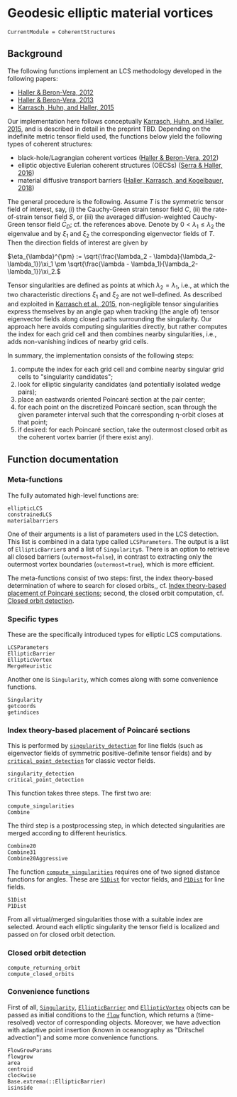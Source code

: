 # Geodesic elliptic material vortices

```@meta
CurrentModule = CoherentStructures
```

## Background

The following functions implement an LCS methodology developed in the following papers:

* [Haller & Beron-Vera, 2012](https://doi.org/10.1016/j.physd.2012.06.012)
* [Haller & Beron-Vera, 2013](https://doi.org/10.1017/jfm.2013.391)
* [Karrasch, Huhn, and Haller, 2015](https://doi.org/10.1098/rspa.2014.0639)

Our implementation here follows conceptually [Karrasch, Huhn, and Haller, 2015](https://doi.org/10.1098/rspa.2014.0639),
and is described in detail in the preprint TBD.
Depending on the indefinite metric tensor field used, the functions below yield
the following types of coherent structures:

* black-hole/Lagrangian coherent vortices ([Haller & Beron-Vera, 2012](https://doi.org/10.1017/jfm.2013.391))
* elliptic objective Eulerian coherent structures (OECSs) ([Serra & Haller, 2016](https://doi.org/10.1063/1.4951720))
* material diffusive transport barriers ([Haller, Karrasch, and Kogelbauer, 2018](https://doi.org/10.1073/pnas.1720177115))

The general procedure is the following. Assume $T$ is the symmetric tensor field
of interest, say, (i) the Cauchy-Green strain tensor field $C$, (ii) the
rate-of-strain tensor field $S$, or (iii) the averaged diffusion-weighted
Cauchy-Green tensor field $\bar{C}_D$; cf. the references above. Denote by
$0<\lambda_1\leq\lambda_2$ the eigenvalue and by $\xi_1$ and $\xi_2$ the
corresponding eigenvector fields of $T$. Then the direction fields of interest
are given by

$\eta_{\lambda}^{\pm} := \sqrt{\frac{\lambda_2 - \lambda}{\lambda_2-\lambda_1}}\xi_1 \pm \sqrt{\frac{\lambda - \lambda_1}{\lambda_2-\lambda_1}}\xi_2.$

Tensor singularities are defined as points at which $\lambda_2=\lambda_1$, i.e.,
at which the two characteristic directions $\xi_1$ and $\xi_2$ are not
well-defined. As described and exploited in
[Karrasch et al., 2015](https://doi.org/10.1098/rspa.2014.0639),
non-negligible tensor singularities express themselves by an angle gap when
tracking (the angle of) tensor eigenvector fields along closed paths surrounding
the singularity. Our approach here avoids computing singularities directly, but
rather computes the index for each grid cell and then combines nearby
singularities, i.e., adds non-vanishing indices of nearby grid cells.

In summary, the implementation consists of the following steps:

   1. compute the index for each grid cell and combine nearby singular grid cells
      to "singularity candidates";
   2. look for elliptic singularity candidates (and potentially isolated wedge
      pairs);
   3. place an eastwards oriented Poincaré section at the pair center;
   4. for each point on the discretized Poincaré section, scan through the given
      parameter interval such that the corresponding η-orbit closes at that point;
   5. if desired: for each Poincaré section, take the outermost closed orbit as
      the coherent vortex barrier (if there exist any).

## Function documentation

### Meta-functions

The fully automated high-level functions are:

```@docs
ellipticLCS
constrainedLCS
materialbarriers
```

One of their arguments is a list of parameters used in the LCS detection. This
list is combined in a data type called `LCSParameters`. The output is a list of
`EllipticBarrier`s and a list of `Singularity`s. There is an option to retrieve
all closed barriers (`outermost=false`), in contrast to extracting only the outermost
vortex boundaries (`outermost=true`), which is more efficient.

The meta-functions consist of two steps: first, the index
theory-based determination of where to search for closed orbits,, cf.
[Index theory-based placement of Poincaré sections](@ref); second, the
closed orbit computation, cf. [Closed orbit detection](@ref).

### Specific types

These are the specifically introduced types for elliptic LCS computations.

```@docs
LCSParameters
EllipticBarrier
EllipticVortex
MergeHeuristic
```

Another one is `Singularity`, which comes along with some convenience functions.

```@docs
Singularity
getcoords
getindices
```

### Index theory-based placement of Poincaré sections

This is performed by [`singularity_detection`](@ref) for line fields
(such as eigenvector fields of symmetric positive-definite tensor fields) and by
[`critical_point_detection`](@ref) for classic vector fields.

```@docs
singularity_detection
critical_point_detection
```

This function takes three steps. The first two are:

```@docs
compute_singularities
Combine
```

The third step is a postprocessing step, in which detected singularities are
merged according to different heuristics.

```@docs
Combine20
Combine31
Combine20Aggressive
```

The function [`compute_singularities`](@ref) requires one of two signed distance
functions for angles. These are [`S1Dist`](@ref) for vector fields, and
[`P1Dist`](@ref) for line fields.

```@docs
S1Dist
P1Dist
```

From all virtual/merged singularities those with a suitable index are selected.
Around each elliptic singularity the tensor field is localized and passed on for
closed orbit detection.

### Closed orbit detection

```@docs
compute_returning_orbit
compute_closed_orbits
```

### Convenience functions

First of all, [`Singularity`](@ref), [`EllipticBarrier`](@ref) and [`EllipticVortex`](@ref)
objects can be passed as initial conditions to the [`flow`](@ref) function, which returns
a (time-resolved) vector of corresponding objects. Moreover, we have advection with
adaptive point insertion (known in oceanography as "Dritschel advection") and some more
convenience functions.

```@docs
FlowGrowParams
flowgrow
area
centroid
clockwise
Base.extrema(::EllipticBarrier)
isinside
```
